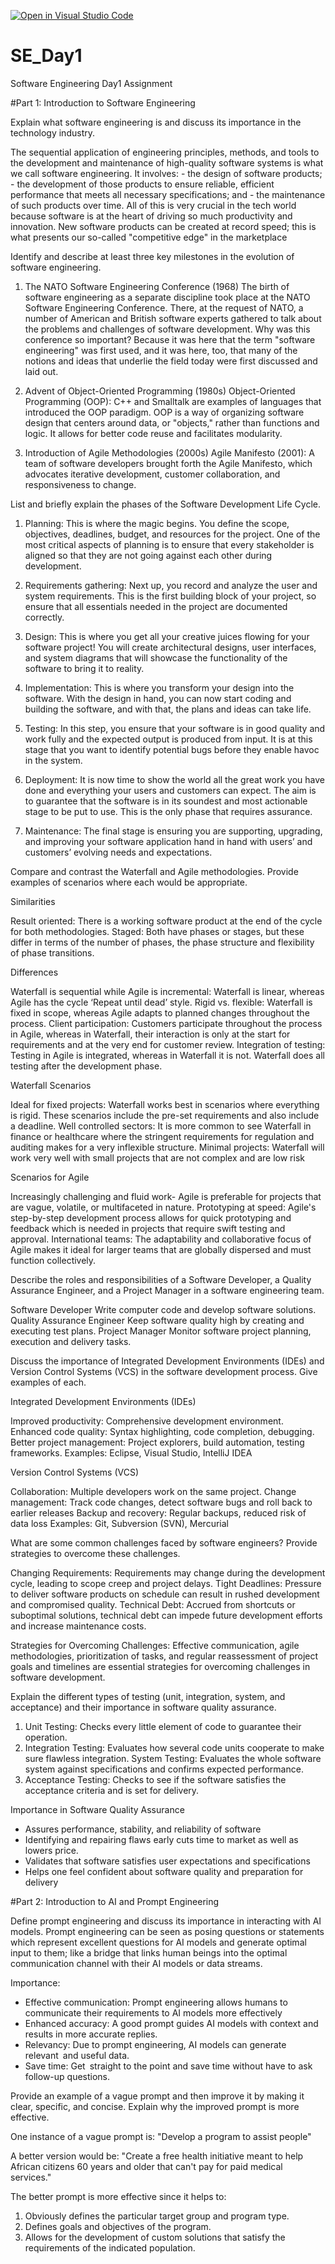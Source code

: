 [![Open in Visual Studio Code](https://classroom.github.com/assets/open-in-vscode-2e0aaae1b6195c2367325f4f02e2d04e9abb55f0b24a779b69b11b9e10269abc.svg)](https://classroom.github.com/online_ide?assignment_repo_id=18372185&assignment_repo_type=AssignmentRepo)
# SE_Day1
Software Engineering Day1 Assignment

#Part 1: Introduction to Software Engineering

Explain what software engineering is and discuss its importance in the technology industry.

The sequential application of engineering principles, methods, and tools to the development and maintenance of high-quality software systems is what we call software engineering. It involves: - the design of software products; - the development of those products to ensure reliable, efficient performance that meets all necessary specifications; and - the maintenance of such products over time. All of this is very crucial in the tech world because software is at the heart of driving so much productivity and innovation. New software products can be created at record speed; this is what presents our so-called "competitive edge" in the marketplace

Identify and describe at least three key milestones in the evolution of software engineering.

1. The NATO Software Engineering Conference (1968) The birth of software engineering as a separate discipline took place at the NATO Software Engineering Conference. There, at the request of NATO, a number of American and British software experts gathered to talk about the problems and challenges of software development. Why was this conference so important? Because it was here that the term "software engineering" was first used, and it was here, too, that many of the notions and ideas that underlie the field today were first discussed and laid out.

2. Advent of Object-Oriented Programming (1980s) Object-Oriented Programming (OOP): C++ and Smalltalk are examples of languages that introduced the OOP paradigm. OOP is a way of organizing software design that centers around data, or "objects," rather than functions and logic. It allows for better code reuse and facilitates modularity. 

3. Introduction of Agile Methodologies (2000s) Agile Manifesto (2001): A team of software developers brought forth the Agile Manifesto, which advocates iterative development, customer collaboration, and responsiveness to change.

List and briefly explain the phases of the Software Development Life Cycle.

1. Planning: This is where the magic begins. You define the scope, objectives, deadlines, budget, and resources for the project. One of the most critical aspects of planning is to ensure that every stakeholder is aligned so that they are not going against each other during development.  

2. Requirements gathering: Next up, you record and analyze the user and system requirements. This is the first building block of your project, so ensure that all essentials needed in the project are documented correctly.  

3. Design: This is where you get all your creative juices flowing for your software project! You will create architectural designs, user interfaces, and system diagrams that will showcase the functionality of the software to bring it to reality.  

4. Implementation: This is where you transform your design into the software. With the design in hand, you can now start coding and building the software, and with that, the plans and ideas can take life.  

5. Testing: In this step, you ensure that your software is in good quality and work fully and the expected output is produced from input. It is at this stage that you want to identify potential bugs before they enable havoc in the system.  

6. Deployment: It is now time to show the world all the great work you have done and everything your users and customers can expect. The aim is to guarantee that the software is in its soundest and most actionable stage to be put to use. This is the only phase that requires assurance.  

7. Maintenance: The final stage is ensuring you are supporting, upgrading, and improving your software application hand in hand with users’ and customers’ evolving needs and expectations.


Compare and contrast the Waterfall and Agile methodologies. Provide examples of scenarios where each would be appropriate.

Similarities

Result oriented: There is a working software product at the end of the cycle for both methodologies.
Staged: Both have phases or stages, but these differ in terms of the number of phases, the phase structure and flexibility of phase transitions.

Differences

Waterfall is sequential while Agile is incremental: Waterfall is linear, whereas Agile has the cycle ‘Repeat until dead’ style.
Rigid vs. flexible: Waterfall is fixed in scope, whereas Agile adapts to planned changes throughout the process.
Client participation: Customers participate throughout the process in Agile, whereas in Waterfall, their interaction is only at the start for requirements and at the very end for customer review.
Integration of testing: Testing in Agile is integrated, whereas in Waterfall it is not. Waterfall does all testing after the development phase.

Waterfall Scenarios

Ideal for fixed projects: Waterfall works best in scenarios where everything is rigid. These scenarios include the pre-set requirements and also include a deadline.
Well controlled sectors: It is more common to see Waterfall in finance or healthcare where the stringent requirements for regulation and auditing makes for a very inflexible structure.
Minimal projects: Waterfall will work very well with small projects that are not complex and are low risk

Scenarios for Agile

Increasingly challenging and fluid work- Agile is preferable for projects that are vague, volatile, or multifaceted in nature.
Prototyping at speed: Agile's step-by-step development process allows for quick prototyping and feedback which is needed in projects that require swift testing and approval.
International teams: The adaptability and collaborative focus of Agile makes it ideal for larger teams that are globally dispersed and must function collectively.


Describe the roles and responsibilities of a Software Developer, a Quality Assurance Engineer, and a Project Manager in a software engineering team.

Software Developer Write computer code and develop software solutions.
Quality Assurance Engineer Keep software quality high by creating and executing test plans.
Project Manager Monitor software project planning, execution and delivery tasks.


Discuss the importance of Integrated Development Environments (IDEs) and Version Control Systems (VCS) in the software development process. Give examples of each.

Integrated Development Environments (IDEs)

Improved productivity: Comprehensive development environment.
Enhanced code quality: Syntax highlighting, code completion, debugging.
Better project management: Project explorers, build automation, testing frameworks.
Examples: Eclipse, Visual Studio, IntelliJ IDEA

Version Control Systems (VCS)

Collaboration: Multiple developers work on the same project.
Change management: Track code changes, detect software bugs and roll back to earlier releases
Backup and recovery: Regular backups, reduced risk of data loss
Examples: Git, Subversion (SVN), Mercurial

What are some common challenges faced by software engineers? Provide strategies to overcome these challenges.

Changing Requirements: Requirements may change during the development cycle, leading to scope creep and project delays.
Tight Deadlines: Pressure to deliver software products on schedule can result in rushed development and compromised quality.
Technical Debt: Accrued from shortcuts or suboptimal solutions, technical debt can impede future development efforts and increase maintenance costs.

Strategies for Overcoming Challenges:
Effective communication, agile methodologies, prioritization of tasks, and regular reassessment of project goals and timelines are essential strategies for overcoming challenges in software development.


Explain the different types of testing (unit, integration, system, and acceptance) and their importance in software quality assurance.

1. Unit Testing: Checks every little element of code to guarantee their operation.
2. Integration Testing: Evaluates how several code units cooperate to make sure flawless integration.
System Testing: Evaluates the whole software system against specifications and confirms expected performance.
4. Acceptance Testing: Checks to see if the software satisfies the acceptance criteria and is set for delivery.

Importance in Software Quality Assurance
- Assures performance, stability, and reliability of software
- Identifying and repairing flaws early cuts time to market as well as lowers price.
- Validates that software satisfies user expectations and specifications
- Helps one feel confident about software quality and preparation for delivery


#Part 2: Introduction to AI and Prompt Engineering


Define prompt engineering and discuss its importance in interacting with AI models.
Prompt engineering can be seen as posing questions or statements which represent excellent questions for AI models and generate optimal input to them; like a bridge that links human beings into the optimal communication channel with their AI models or data streams.

Importance:
- Effective communication: Prompt engineering allows humans to communicate their requirements to AI models more effectively
- Enhanced accuracy: A good prompt guides AI models with context and results in more accurate replies.
- Relevancy: Due to prompt engineering, AI models can generate relevant and useful data.
- Save time: Get straight to the point and save time without have to ask follow-up questions.


Provide an example of a vague prompt and then improve it by making it clear, specific, and concise. Explain why the improved prompt is more effective.

One instance of a vague prompt is: "Develop a program to assist people"

A better version would be: "Create a free health initiative meant to help African citizens 60 years and older that can't pay for paid medical services."

The better prompt is more effective since it helps to:
1. Obviously defines the particular target group and program type.
2. Defines goals and objectives of the program.
3. Allows for the development of custom solutions that satisfy the requirements of the indicated population.

